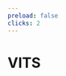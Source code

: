 ```yaml
---
preload: false
clicks: 2
---
```

# VITS
<MotionCanvas project_name="vits" :clicks_to_frames="{ 0: [60, 62], 1: [62, 240], 2: [240, Infinity] }" />